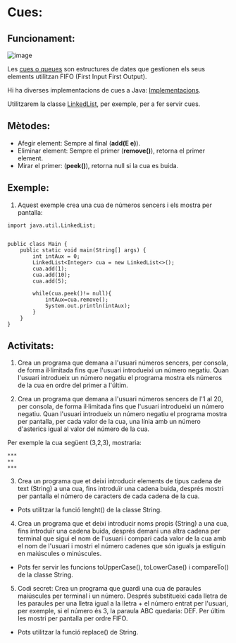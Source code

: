 # Cues:

## Funcionament:

![image](https://user-images.githubusercontent.com/110727546/204243246-3ff44adf-dfc1-4665-89b5-8e740e49261c.png)

Les [cues o queues](https://docs.oracle.com/javase/7/docs/api/java/util/Queue.html) son estructures de dates que gestionen els seus elements utilitzan FIFO (First Input First Output).

Hi ha diverses implementacions de cues a Java: [Implementacions](https://docs.oracle.com/javase/tutorial/collections/implementations/queue.html).

Utilitzarem la classe [LinkedList](https://docs.oracle.com/javase/7/docs/api/java/util/LinkedList.html), per exemple, per a fer servir cues.

## Mètodes:

- Afegir element: Sempre al final (**add(E e)**).
- Eliminar element: Sempre el primer (**remove()**), retorna el primer element.
- Mirar el primer: (**peek()**), retorna null si la cua es buida.

## Exemple:

1. Aquest exemple crea una cua de números sencers i els mostra per pantalla:

```
import java.util.LinkedList;


public class Main {
    public static void main(String[] args) {
        int intAux = 0;
        LinkedList<Integer> cua = new LinkedList<>();
        cua.add(1);
        cua.add(10);
        cua.add(5);

        while(cua.peek()!= null){
            intAux=cua.remove();
            System.out.println(intAux);
        }
    }
}
```

## Activitats:

1. Crea un programa que demana a l'usuari números sencers, per consola, de forma il·limitada fins que l'usuari introdueixi un número negatiu. Quan l'usuari introdueix un número negatiu el programa mostra els números de la cua en ordre del primer a l'últim.

2. Crea un programa que demana a l'usuari números sencers de l'1 al 20, per consola, de forma il·limitada fins que l'usuari introdueixi un número negatiu. Quan l'usuari introdueix un número negatiu el programa mostra per pantalla, per cada valor de la cua, una línia amb un número d'asterics igual al valor del número de la cua.

Per exemple la cua següent (3,2,3), mostraria:

```
***
**
***
```

3. Crea un programa que et deixi introducir elements de tipus cadena de text (String) a una cua, fins introduïr una cadena buida, després mostri per pantalla el número de caracters de cada cadena de la cua.
-  Pots utilitzar la funció lenght() de la classe String.
 

4. Crea un programa que et deixi introducir noms propis (String) a una cua, fins introduïr una cadena buida, després demani una altra cadena per terminal que sigui el nom de l'usuari i compari cada valor de la cua amb el nom de l'usuari i mostri el número cadenes que són iguals ja estiguin en maiúscules o minúscules.
- Pots fer servir les funcions toUpperCase(), toLowerCase() i compareTo() de la classe String.

5. Codi secret: Crea un programa que guardi una cua de paraules maiúscules per terminal i un número. Després substitueixi cada lletra de les paraules per una lletra igual a la lletra + el número entrat per l'usuari, per exemple, si el número és 3, la paraula ABC quedaria: DEF. Per últim les mostri per pantalla per ordre FIFO. 
- Pots utilitzar la funció replace() de String.


